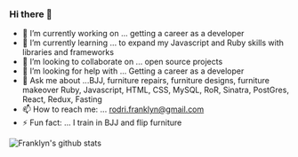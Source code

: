 ### Hi there 👋

<!--
**franklynr92/franklynr92** is a ✨ _special_ ✨ repository because its `README.md` (this file) appears on your GitHub profile.
-->

- 🔭 I’m currently working on ... getting a career as a developer
- 🌱 I’m currently learning ... to expand my Javascript and Ruby skills with libraries and frameworks
- 👯 I’m looking to collaborate on ... open source projects 
- 🤔 I’m looking for help with ... Getting a career as a developer
- 💬 Ask me about ...BJJ, furniture repairs, furniture designs, furniture makeover Ruby, Javascript, HTML, CSS, MySQL, RoR, Sinatra, PostGres, React, Redux, Fasting
- 📫 How to reach me: ... rodri.franklyn@gmail.com
- ⚡ Fun fact: ... I train in BJJ and flip furniture





  
![Franklyn's github stats](https://github-readme-stats.vercel.app/api?username=franklynr92&theme=material-palenight&show_icons=true&count_private=true)

